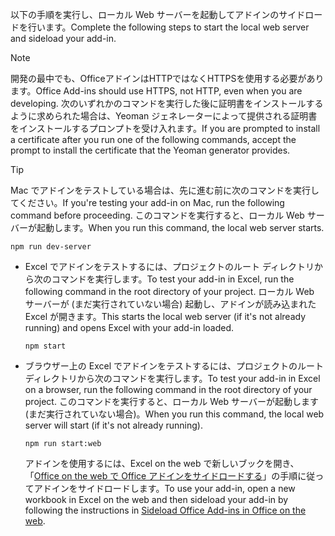 
<span data-ttu-id="4619c-101">以下の手順を実行し、ローカル Web サーバーを起動してアドインのサイドロードを行います。</span><span class="sxs-lookup"><span data-stu-id="4619c-101">Complete the following steps to start the local web server and sideload your add-in.</span></span>

> [!NOTE]
> <span data-ttu-id="4619c-102">開発の最中でも、OfficeアドインはHTTPではなくHTTPSを使用する必要があります。</span><span class="sxs-lookup"><span data-stu-id="4619c-102">Office Add-ins should use HTTPS, not HTTP, even when you are developing.</span></span> <span data-ttu-id="4619c-103">次のいずれかのコマンドを実行した後に証明書をインストールするように求められた場合は、Yeoman ジェネレーターによって提供される証明書をインストールするプロンプトを受け入れます。</span><span class="sxs-lookup"><span data-stu-id="4619c-103">If you are prompted to install a certificate after you run one of the following commands, accept the prompt to install the certificate that the Yeoman generator provides.</span></span>

> [!TIP]
> <span data-ttu-id="4619c-104">Mac でアドインをテストしている場合は、先に進む前に次のコマンドを実行してください。</span><span class="sxs-lookup"><span data-stu-id="4619c-104">If you're testing your add-in on Mac, run the following command before proceeding.</span></span> <span data-ttu-id="4619c-105">このコマンドを実行すると、ローカル Web サーバーが起動します。</span><span class="sxs-lookup"><span data-stu-id="4619c-105">When you run this command, the local web server starts.</span></span>
>
> ```command&nbsp;line
> npm run dev-server
> ```

- <span data-ttu-id="4619c-106">Excel でアドインをテストするには、プロジェクトのルート ディレクトリから次のコマンドを実行します。</span><span class="sxs-lookup"><span data-stu-id="4619c-106">To test your add-in in Excel, run the following command in the root directory of your project.</span></span> <span data-ttu-id="4619c-107">ローカル Web サーバーが (まだ実行されていない場合) 起動し、アドインが読み込まれた Excel が開きます。</span><span class="sxs-lookup"><span data-stu-id="4619c-107">This starts the local web server (if it's not already running) and opens Excel with your add-in loaded.</span></span>

    ```command&nbsp;line
    npm start
    ```

- <span data-ttu-id="4619c-108">ブラウザー上の Excel でアドインをテストするには、プロジェクトのルート ディレクトリから次のコマンドを実行します。</span><span class="sxs-lookup"><span data-stu-id="4619c-108">To test your add-in in Excel on a browser, run the following command in the root directory of your project.</span></span> <span data-ttu-id="4619c-109">このコマンドを実行すると、ローカル Web サーバーが起動します (まだ実行されていない場合)。</span><span class="sxs-lookup"><span data-stu-id="4619c-109">When you run this command, the local web server will start (if it's not already running).</span></span>

    ```command&nbsp;line
    npm run start:web
    ```

    <span data-ttu-id="4619c-110">アドインを使用するには、Excel on the web で新しいブックを開き、「[Office on the web で Office アドインをサイドロードする](../testing/sideload-office-add-ins-for-testing.md#sideload-an-office-add-in-in-office-on-the-web)」の手順に従ってアドインをサイドロードします。</span><span class="sxs-lookup"><span data-stu-id="4619c-110">To use your add-in, open a new workbook in Excel on the web and then sideload your add-in by following the instructions in [Sideload Office Add-ins in Office on the web](../testing/sideload-office-add-ins-for-testing.md#sideload-an-office-add-in-in-office-on-the-web).</span></span>


